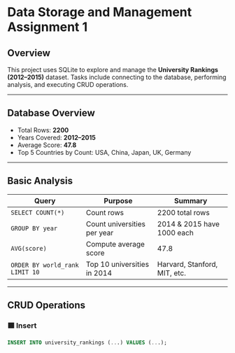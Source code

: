 # Data Storage and Management Assignment 1

## Overview
This project uses SQLite to explore and manage the **University Rankings (2012–2015)** dataset.
Tasks include connecting to the database, performing analysis, and executing CRUD operations.

---

## Database Overview
- Total Rows: **2200**
- Years Covered: **2012–2015**
- Average Score: **47.8**
- Top 5 Countries by Count: USA, China, Japan, UK, Germany

---

## Basic Analysis
| Query | Purpose | Summary |
|--------|----------|----------|
| `SELECT COUNT(*)` | Count rows | 2200 total rows |
| `GROUP BY year` | Count universities per year | 2014 & 2015 have 1000 each |
| `AVG(score)` | Compute average score | 47.8 |
| `ORDER BY world_rank LIMIT 10` | Top 10 universities in 2014 | Harvard, Stanford, MIT, etc. |

---

## CRUD Operations

### 🟩 Insert
```sql
INSERT INTO university_rankings (...) VALUES (...);

